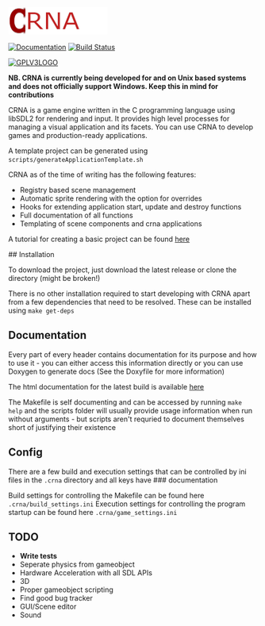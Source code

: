 ![CRNA Logo ROW](LogoROW.png)

[![Documentation](https://img.shields.io/badge/api-reference-blue.svg)](https://th3t3chn0g1t.github.io/CRNA/index.html)
[![Build Status](https://api.travis-ci.com/Th3T3chn0G1t/CRNA.svg)](https://api.travis-ci.com/Th3T3chn0G1t/CRNA)

[![GPLV3LOGO](https://www.gnu.org/graphics/gplv3-or-later.png)](https://www.gnu.org/licenses/gpl-3.0.txt)

**NB. CRNA is currently being developed for and on Unix based systems and does not officially support Windows. Keep this in mind for contributions**

CRNA is a game engine written in the C programming language using libSDL2 for rendering and input. It provides high level processes for managing a visual application and its facets. You can use CRNA to develop games and production-ready applications.

A template project can be generated using ```scripts/generateApplicationTemplate.sh```

CRNA as of the time of writing has the following features:
- Registry based scene management
- Automatic sprite rendering with the option for overrides
- Hooks for extending application start, update and destroy functions
- Full documentation of all functions
- Templating of scene components and crna applications

A tutorial for creating a basic project can be found [here](https://th3t3chn0g1t.github.io/CRNA/md_res_docs_tutorial_welcome.html)

## Installation

To download the project, just download the latest release or clone the directory (might be broken!)

There is no other installation required to start developing with CRNA apart from a few dependencies that need to be resolved. These can be installed using ```make get-deps```

## Documentation
Every part of every header contains documentation for its purpose and how to use it - you can either access this information directly or you can use Doxygen to generate docs (See the Doxyfile for more information)

The html documentation for the latest build is available [here](https://th3t3chn0g1t.github.io/CRNA/)

The Makefile is self documenting and can be accessed by running ```make help``` and the scripts folder will usually provide usage information when run without arguments - but scripts aren't requried to document themselves short of justifying their existence

## Config
There are a few build and execution settings that can be controlled by ini files in the ```.crna``` directory and all keys have ### documentation

Build settings for controlling the Makefile can be found here ```.crna/build_settings.ini```
Execution settings for controlling the program startup can be found here ```.crna/game_settings.ini```

## TODO
- **Write tests**
- Seperate physics from gameobject 
- Hardware Acceleration with all SDL APIs
- 3D
- Proper gameobject scripting
- Find good bug tracker
- GUI/Scene editor
- Sound
